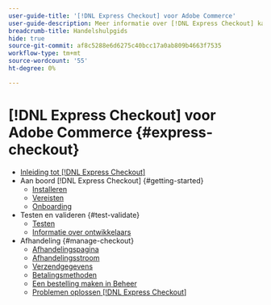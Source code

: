 ```yaml
---
user-guide-title: '[!DNL Express Checkout] voor Adobe Commerce'
user-guide-description: Meer informatie over [!DNL Express Checkout] kan ten goede komen aan uw Adobe Commerce-exemplaar en hoe u de extensie met succes aan boord kunt nemen en kunt instellen.
breadcrumb-title: Handelshulpgids
hide: true
source-git-commit: af8c5288e6d6275c40bcc17a0ab809b4663f7535
workflow-type: tm+mt
source-wordcount: '55'
ht-degree: 0%

---
```



# [!DNL Express Checkout] voor Adobe Commerce {#express-checkout}

- [Inleiding tot [!DNL Express Checkout]](overview.md)
- Aan boord [!DNL Express Checkout] {#getting-started}
   - [Installeren](install.md)
   - [Vereisten](prerequisites.md)
   - [Onboarding](onboarding.md)
- Testen en valideren {#test-validate}
   - [Testen](testing.md)
   - [Informatie over ontwikkelaars](developer.md)
- Afhandeling {#manage-checkout}
   - [Afhandelingspagina](checkout-page.md)
   - [Afhandelingsstroom](checkout-flow.md)
   - [Verzendgegevens](shipping-details.md)
   - [Betalingsmethoden](payment-methods.md)
   - [Een bestelling maken in Beheer](create-order-admin.md)
   - [Problemen oplossen [!DNL Express Checkout]](troubleshooting.md)
